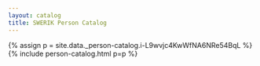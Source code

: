 ```yaml
---
layout: catalog
title: SWERIK Person Catalog
---
```

{% assign p = site.data._person-catalog.i-L9wvjc4KwWfNA6NRe54BqL %}
{% include person-catalog.html p=p %}


